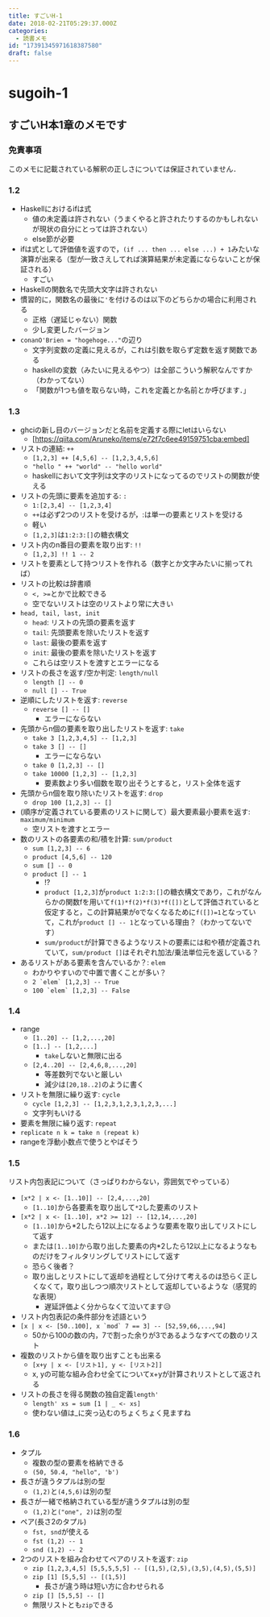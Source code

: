 ```yaml
---
title: すごいH-1
date: 2018-02-21T05:29:37.000Z
categories:
  - 読書メモ
id: "17391345971618387580"
draft: false
---
```

# sugoih-1
## すごいH本1章のメモです
### 免責事項
このメモに記載されている解釈の正しさについては保証されていません．

### 1.2
- Haskellにおけるifは式
  - 値の未定義は許されない（うまくやると許されたりするのかもしれないが現状の自分にとっては許されない）
  - else節が必要
- ifは式として評価値を返すので，`(if ... then ... else ...) + 1`みたいな演算が出来る（型が一致さえしてれば演算結果が未定義にならないことが保証される）
  - すごい
- Haskellの関数名で先頭大文字は許されない
- 慣習的に，関数名の最後に`'`を付けるのは以下のどちらかの場合に利用される
  - 正格（遅延じゃない）関数
  - 少し変更したバージョン
- `conanO'Brien = "hogehoge..."`の辺り
  - 文字列変数の定義に見えるが，これは引数を取らず定数を返す関数である
  - haskellの変数（みたいに見えるやつ）は全部こういう解釈なんですか（わかってない）
  - 「関数が1つも値を取らない時，これを定義とか名前とか呼びます．」

### 1.3
- ghciの新し目のバージョンだと名前を定義する際にletはいらない
  - [https://qiita.com/Aruneko/items/e72f7c6ee49159751cba:embed]
- リストの連結: `++`
  - `[1,2,3] ++ [4,5,6] -- [1,2,3,4,5,6]`
  - `"hello " ++ "world" -- "hello world"`
  - haskellにおいて文字列は文字のリストになってるのでリストの関数が使える
- リストの先頭に要素を追加する: `:`
  - `1:[2,3,4] -- [1,2,3,4]`
  - `++`は必ず2つのリストを受けるが，:は単一の要素とリストを受ける
  - 軽い
  - `[1,2,3]`は`1:2:3:[]`の糖衣構文
- リスト内のn番目の要素を取り出す: `!!`
  - `[1,2,3] !! 1 -- 2`
- リストを要素として持つリストを作れる（数字とか文字みたいに揃ってれば）
- リストの比較は辞書順
  - `<, >=`とかで比較できる
  - 空でないリストは空のリストより常に大きい
- `head, tail, last, init`
  - `head`: リストの先頭の要素を返す
  - `tail`: 先頭要素を除いたリストを返す
  - `last`: 最後の要素を返す
  - `init`: 最後の要素を除いたリストを返す
  - これらは空リストを渡すとエラーになる
- リストの長さを返す/空か判定: `length/null`
  - `length [] -- 0`
  - `null [] -- True`
- 逆順にしたリストを返す: `reverse`
  - `reverse [] -- []`
    - エラーにならない
- 先頭からn個の要素を取り出したリストを返す: `take`
  - `take 3 [1,2,3,4,5] -- [1,2,3]`
  - `take 3 [] -- []`
    - エラーにならない
  - `take 0 [1,2,3] -- []`
  - `take 10000 [1,2,3] -- [1,2,3]`
    - 要素数より多い個数を取り出そうとすると，リスト全体を返す
- 先頭からn個を取り除いたリストを返す: `drop`
  - `drop 100 [1,2,3] -- []`
- (順序が定義されている要素のリストに関して）最大要素最小要素を返す: `maximum/minimum`
  - 空リストを渡すとエラー
- 数のリストの各要素の和/積を計算: `sum/product`
  - `sum [1,2,3] -- 6`
  - `product [4,5,6] -- 120`
  - `sum [] -- 0`
  - `product [] -- 1`
    - !?
    - `product [1,2,3]`が`product 1:2:3:[]`の糖衣構文であり，これがなんらかの関数fを用いて`f(1)*f(2)*f(3)*f([])`として評価されていると仮定すると，この計算結果が`0`でなくなるために`f([])=1`となっていて，これが`product [] -- 1`となっている理由？（わかってないです）
    - `sum/product`が計算できるようなリストの要素には和や積が定義されていて，`sum/product []`はそれぞれ加法/乗法単位元を返している？
- あるリストがある要素を含んでいるか？: `elem`
  - わかりやすいので中置で書くことが多い？
  - ``2 `elem` [1,2,3] -- True``
  - ``100 `elem` [1,2,3] -- False``

### 1.4
- range
  - `[1..20] -- [1,2,...,20]`
  - `[1..] -- [1,2,...]`
    - `take`しないと無限に出る
  - `[2,4..20] -- [2,4,6,8,...,20]`
    - 等差数列でないと厳しい
    - 減少は`[20,18..2]`のように書く
- リストを無限に繰り返す: `cycle`
  - `cycle [1,2,3] -- [1,2,3,1,2,3,1,2,3,...]`
  - 文字列もいける
- 要素を無限に繰り返す: `repeat`
- `replicate n k = take n (repeat k)`
- rangeを浮動小数点で使うとやばそう

### 1.5
リスト内包表記について（さっぱりわからない，雰囲気でやっている）

- `[x*2 | x <- [1..10]] -- [2,4,...,20]`
  - `[1..10]`から各要素を取り出して`*2`した要素のリスト
- `[x*2 | x <- [1..10], x*2 >= 12] -- [12,14,...,20]`
  - `[1..10]`から*2したら12以上になるような要素を取り出してリストにして返す
  - または`[1..10]`から取り出した要素の内*2したら12以上になるようなものだけをフィルタリングしてリストにして返す
  - 恐らく後者？
  - 取り出しとリストにして返却を過程として分けて考えるのは恐らく正しくなくて，取り出しつつ順次リストとして返却しているような（感覚的な表現）
    - 遅延評価よく分からなくて泣いてます😥
- リスト内包表記の条件部分を述語という
- ``[x | x <- [50..100], x `mod` 7 == 3] -- [52,59,66,...,94]``
  - 50から100の数の内，7で割った余りが3であるようなすべての数のリスト
- 複数のリストから値を取り出すことも出来る
  - `[x+y | x <- [リスト1], y <- [リスト2]]`
  - x, yの可能な組み合わせ全てについてx+yが計算されリストとして返される
- リストの長さを得る関数の独自定義`length'`
  - `length' xs = sum [1 | _ <- xs]`
  - 使わない値は_に突っ込むのちょくちょく見ますね

### 1.6
- タプル
  - 複数の型の要素を格納できる
  - `(50, 50.4, "hello", 'b')`
- 長さが違うタプルは別の型
  - `(1,2)`と`(4,5,6)`は別の型
- 長さが一緒で格納されている型が違うタプルは別の型
  - `(1,2)`と`("one", 2)`は別の型
- ペア(長さ2のタプル)
  - `fst, snd`が使える
  - `fst (1,2) -- 1`
  - `snd (1,2) -- 2`
- 2つのリストを組み合わせてペアのリストを返す: `zip`
  - `zip [1,2,3,4,5] [5,5,5,5,5] -- [(1,5),(2,5),(3,5),(4,5),(5,5)]`
  - `zip [1] [5,5,5] -- [(1,5)]`
    - 長さが違う時は短い方に合わせられる
  - `zip [] [5,5,5] -- []`
  - 無限リストとも`zip`できる
